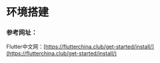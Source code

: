 # 环境搭建

### 参考网址：
Flutter中文网：[https://flutterchina.club/get-started/install/](https://flutterchina.club/get-started/install/)